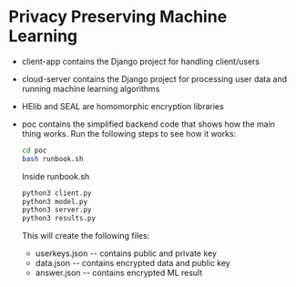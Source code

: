 # Privacy Preserving Machine Learning

- client-app contains the Django project for handling client/users
- cloud-server contains the Django project for processing user data and running machine learning algorithms
- HElib and SEAL are homomorphic encryption libraries
- poc contains the simplified backend code that shows how the main thing works. Run the following steps to see how it works:
  ```bash
  cd poc
  bash runbook.sh
  ```

  Inside runbook.sh
  ```bash
  python3 client.py
  python3 model.py
  python3 server.py
  python3 results.py
  ```

  This will create the following files:
    - userkeys.json -- contains public and private key
    - data.json -- contains encrypted data and public key
    - answer.json -- contains encrypted ML result